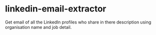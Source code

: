 # linkedin-email-extractor
Get email of all the LinkedIn profiles who share in there description using organisation name and job detail.
